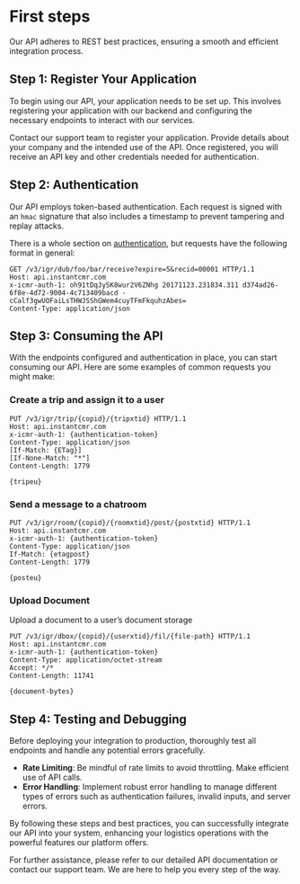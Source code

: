 # First steps

Our API adheres to REST best practices, ensuring a smooth and efficient integration process.

## Step 1: Register Your Application

To begin using our API, your application needs to be set up. This involves registering your application with our backend and configuring the necessary endpoints to interact with our services.

Contact our support team to register your application. Provide details about your company and the intended use of the API. Once registered, you will receive an API key and other credentials needed for authentication.

## Step 2: Authentication

Our API employs token-based authentication. Each request is signed with an `hmac` signature that also includes a timestamp to prevent tampering and replay attacks.

There is a whole section on [authentication](?p=/authentication), but requests have the following format in general:

```http
GET /v3/igr/dub/foo/bar/receive?expire=5&recid=00001 HTTP/1.1  
Host: api.instantcmr.com
x-icmr-auth-1: oh91tDqJySK8wur2V6ZNhg 20171123.231834.311 d374ad26-6f8e-4d72-9004-4c713409bacd - cCalf3gwUOFaiLsTHWJSShGWem4cuyTFmFkquhzAbes=
Content-Type: application/json
````

## Step 3: Consuming the API

With the endpoints configured and authentication in place, you can start consuming our API. Here are some examples of common requests you might make:

### Create a trip and assign it to a user

```http
PUT /v3/igr/trip/{copid}/{tripxtid} HTTP/1.1  
Host: api.instantcmr.com  
x-icmr-auth-1: {authentication-token}  
Content-Type: application/json  
[If-Match: {ETag}]  
[If-None-Match: "*"]  
Content-Length: 1779  

{tripeu}
```

### Send a message to a chatroom

```http
PUT /v3/igr/room/{copid}/{roomxtid}/post/{postxtid} HTTP/1.1  
Host: api.instantcmr.com  
x-icmr-auth-1: {authentication-token}  
Content-Type: application/json  
If-Match: {etagpost}  
Content-Length: 1779  

{posteu}  
```

### Upload Document

Upload a document to a user’s document storage

```http
PUT /v3/igr/dbox/{copid}/{userxtid}/fil/{file-path} HTTP/1.1  
Host: api.instantcmr.com  
x-icmr-auth-1: {authentication-token}  
Content-Type: application/octet-stream  
Accept: */*  
Content-Length: 11741  

{document-bytes} 
```

## Step 4: Testing and Debugging

Before deploying your integration to production, thoroughly test all endpoints and handle any potential errors gracefully. 

- **Rate Limiting**: Be mindful of rate limits to avoid throttling. Make efficient use of API calls.
- **Error Handling**: Implement robust error handling to manage different types of errors such as authentication failures, invalid inputs, and server errors.

By following these steps and best practices, you can successfully integrate our API into your system, enhancing your logistics operations with the powerful features our platform offers.

For further assistance, please refer to our detailed API documentation or contact our support team. We are here to help you every step of the way.
